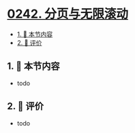 # [0242. 分页与无限滚动](https://github.com/tnotesjs/TNotes.react/tree/main/notes/0242.%20%E5%88%86%E9%A1%B5%E4%B8%8E%E6%97%A0%E9%99%90%E6%BB%9A%E5%8A%A8)

<!-- region:toc -->

- [1. 🎯 本节内容](#1--本节内容)
- [2. 🫧 评价](#2--评价)

<!-- endregion:toc -->

## 1. 🎯 本节内容

- todo

## 2. 🫧 评价

- todo
